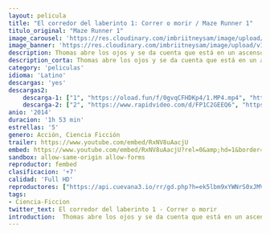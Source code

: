 ```yaml
---
layout: pelicula
title: "El corredor del laberinto 1: Correr o morir / Maze Runner 1"
titulo_original: "Maze Runner 1"
image_carousel: 'https://res.cloudinary.com/imbriitneysam/image/upload/v1544232254/laberinto1-poster-min.jpg'
image_banner: 'https://res.cloudinary.com/imbriitneysam/image/upload/v1544232255/laberinto1-banner-min.jpg'
description: Thomas abre los ojos y se da cuenta que está en un ascensor. Lo extraño es que no recuerda nada, ni dónde está, ni quién es. Lo único que aún permanece intacto en su memoria es su nombre, y ya es mucho. Antes de que le dé tiempo a cuestionarse algo sobre sí mismo las puertas se abrirán y aparecerá ante él un extraño mundo. Todo lo que ve son chicos de su edad que tienen su mismo estado de amnesia. Una aventura fantástica que pronto destapará la dura realidad bajo ese velo de incertidumbre, todos ellos están atrapados en un laberinto.
description_corta: Thomas abre los ojos y se da cuenta que está en un ascensor. Lo extraño es que no recuerda nada, ni dónde está, ni quién es. Lo único que aún permanece intacto en su memoria es su nombre, y ya es mucho. Antes de que le dé tiempo a...
category: 'peliculas'
idioma: 'Latino'
descargas: 'yes'
descargas2:
    descarga-1: ["1", "https://oload.fun/f/0gvqCFHDKp4/1.MP4.mp4", "https://www.google.com/s2/favicons?domain=openload.co","OpenLoad","https://res.cloudinary.com/imbriitneysam/image/upload/v1541473684/mexico.png", "Latino", "Full HD"]
    descarga-2: ["2", "https://www.rapidvideo.com/d/FP1C2GEEQ6", "https://www.google.com/s2/favicons?domain=www.rapidvideo.com","RapidVideo","https://res.cloudinary.com/imbriitneysam/image/upload/v1541473684/mexico.png", "Latino", "Full HD"]
anio: '2014'
duracion: '1h 53 min'
estrellas: '5'
genero: Acción, Ciencia Ficción
trailer: https://www.youtube.com/embed/RxNV8uAacjU
embed: https://www.youtube.com/embed/RxNV8uAacjU?rel=0&amp;hd=1&border=0&wmode=opaque&enablejsapi=1&modestbranding=1&controls=1&showinfo=1
sandbox: allow-same-origin allow-forms
reproductor: fembed
clasificacion: '+7'
calidad: 'Full HD'
reproductores: ["https://api.cuevana3.io/rr/gd.php?h=ek5lbm9xYWNrS0xJMVp5b21KREk0dFBLbjVkaHhkRGdrOG1jbnBpUnhhS1ZuR2wvZU1PdjY3YmNqSWRrajZPM3E3bDFpNTZhbHJ5UjNhcDhkY1d2M0p1U3FadVkyUT09"]
tags:
- Ciencia-Ficcion
twitter_text: El corredor del laberinto 1 - Correr o morir
introduction:  Thomas abre los ojos y se da cuenta que está en un ascensor. Lo extraño es que no recuerda nada, ni dónde está, ni quién es. Lo único que aún permanece intacto en su memoria es su nombre, y ya es mucho. Antes de que le dé tiempo a...
---
```












